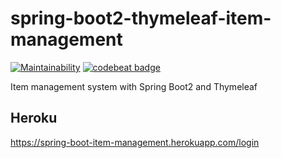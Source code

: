 # spring-boot2-thymeleaf-item-management
[![Maintainability](https://api.codeclimate.com/v1/badges/9520982bbd77a626d45f/maintainability)](https://codeclimate.com/github/Imamachi-n/spring-boot2-thymeleaf-item-management/maintainability)
[![codebeat badge](https://codebeat.co/badges/25af3bd1-fbdc-4f6a-b455-2fba931682da)](https://codebeat.co/projects/github-com-imamachi-n-spring-boot2-thymeleaf-item-management-master)

Item management system with Spring Boot2 and Thymeleaf

## Heroku
https://spring-boot-item-management.herokuapp.com/login
